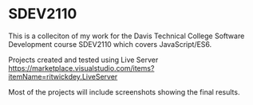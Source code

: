 # SDEV2110

This is a colleciton of my work for the Davis Technical College Software Development course SDEV2110 which covers JavaScript/ES6.

Projects created and tested using Live Server
https://marketplace.visualstudio.com/items?itemName=ritwickdey.LiveServer

Most of the projects will include screenshots showing the final results.
